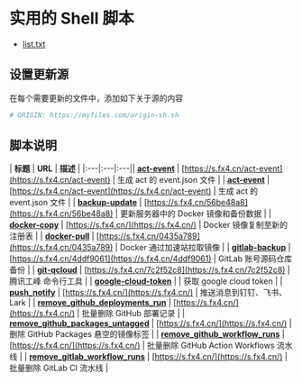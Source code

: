 # 实用的 Shell 脚本


- [list.txt](list.txt)

## 设置更新源

在每个需要更新的文件中，添加如下关于源的内容

```bash
# ORIGIN: https://myfiles.com/origin-sh.sh
```

## 脚本说明

| **标题** | **URL** | **描述** |
|:---|:---|:---|| [**act-event**](act-event.sh) | [https://s.fx4.cn/act-event](https://s.fx4.cn/act-event) | 生成 act 的 event.json 文件 |
| [**act-event**](act-event.sh) | [https://s.fx4.cn/act-event](https://s.fx4.cn/act-event) | 生成 act 的 event.json 文件 |
| [**backup-update**](backup-update.sh) | [https://s.fx4.cn/56be48a8](https://s.fx4.cn/56be48a8) | 更新服务器中的 Docker 镜像和备份数据 |
| [**docker-copy**](docker-copy.sh) | [https://s.fx4.cn/](https://s.fx4.cn/) | Docker 镜像复制至新的注册表 |
| [**docker-pull**](docker-pull.sh) | [https://s.fx4.cn/0435a789](https://s.fx4.cn/0435a789) | Docker 通过加速站拉取镜像 |
| [**gitlab-backup**](gitlab-backup.sh) | [https://s.fx4.cn/4ddf9061](https://s.fx4.cn/4ddf9061) | GitLab 账号源码仓库备份 |
| [**git-qcloud**](git-qcloud.sh) | [https://s.fx4.cn/7c2f52c8](https://s.fx4.cn/7c2f52c8) | 腾讯工峰 命令行工具 |
| [**google-cloud-token**](google-cloud-token.sh) |  | 获取 google cloud token |
| [**push_notify**](push_notify.sh) | [https://s.fx4.cn/](https://s.fx4.cn/) | 推送消息到钉钉、飞书、Lark |
| [**remove_github_deployments_run**](remove_github_deployments_run.sh) | [https://s.fx4.cn/](https://s.fx4.cn/) | 批量删除 GitHub 部署记录 |
| [**remove_github_packages_untagged**](remove_github_packages_untagged.sh) | [https://s.fx4.cn/](https://s.fx4.cn/) | 删除 GitHub Packages 悬空的镜像标签 |
| [**remove_github_workflow_runs**](remove_github_workflow_runs.sh) | [https://s.fx4.cn/](https://s.fx4.cn/) | 批量删除 GitHub Action Workflows 流水线 |
| [**remove_gitlab_workflow_runs**](remove_gitlab_workflow_runs.sh) | [https://s.fx4.cn/](https://s.fx4.cn/) | 批量删除 GitLab CI 流水线 |
